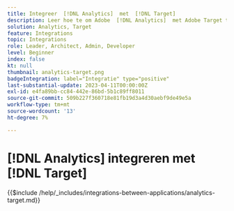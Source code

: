 ```yaml
---
title: Integreer  [!DNL Analytics]  met  [!DNL Target]
description: Leer hoe te om Adobe  [!DNL Analytics]  met Adobe Target te integreren.
solution: Analytics, Target
feature: Integrations
topic: Integrations
role: Leader, Architect, Admin, Developer
level: Beginner
index: false
kt: null
thumbnail: analytics-target.png
badgeIntegration: label="Integratie" type="positive"
last-substantial-update: 2023-04-11T00:00:00Z
exl-id: e4fa89bb-cc84-442e-86bd-5b1c89ff8011
source-git-commit: 509b227f360718e81fb19d3a4d30aebf9de49e5a
workflow-type: tm+mt
source-wordcount: '13'
ht-degree: 7%

---
```


# [!DNL Analytics] integreren met [!DNL Target]

{{$include /help/_includes/integrations-between-applications/analytics-target.md}}
